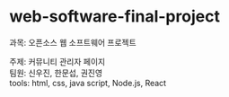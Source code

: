 # web-software-final-project

과목: 오픈소스 웹 소프트웨어 프로젝트

주제: 커뮤니티 관리자 페이지</br>
팀원: 신우진, 한문섭, 권진영</br>
tools: html, css, java script, Node.js, React
